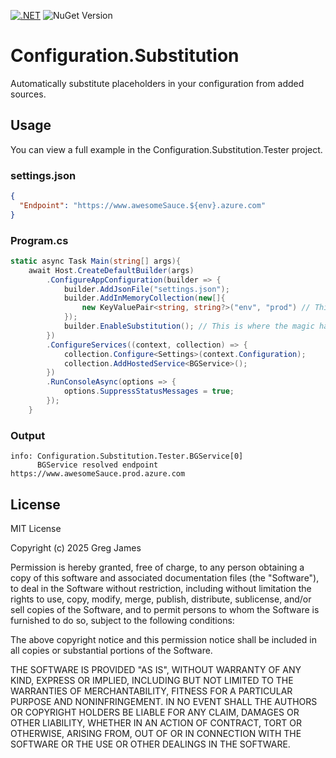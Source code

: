 [![.NET](https://github.com/gregyjames/Configuration.Substitution/actions/workflows/dotnet.yml/badge.svg)](https://github.com/gregyjames/Configuration.Substitution/actions/workflows/dotnet.yml)
![NuGet Version](https://img.shields.io/nuget/v/Configuration.Substitution?style=flat&logo=nuget)

# Configuration.Substitution
Automatically substitute placeholders in your configuration from added sources.

## Usage
You can view a full example in the Configuration.Substitution.Tester project.
### settings.json
```json
{
  "Endpoint": "https://www.awesomeSauce.${env}.azure.com"
}
```
### Program.cs
```csharp
static async Task Main(string[] args){
    await Host.CreateDefaultBuilder(args)
        .ConfigureAppConfiguration(builder => {
            builder.AddJsonFile("settings.json");
            builder.AddInMemoryCollection(new[]{
                new KeyValuePair<string, string?>("env", "prod") // This can be environmental variables or any other source
            });
            builder.EnableSubstitution(); // This is where the magic happens!
        })
        .ConfigureServices((context, collection) => {
            collection.Configure<Settings>(context.Configuration);
            collection.AddHostedService<BGService>();
        })
        .RunConsoleAsync(options => {
            options.SuppressStatusMessages = true;
        });
    }
```
### Output
```shell
info: Configuration.Substitution.Tester.BGService[0]
      BGService resolved endpoint https://www.awesomeSauce.prod.azure.com
```

## License

MIT License

Copyright (c) 2025 Greg James

Permission is hereby granted, free of charge, to any person obtaining a copy
of this software and associated documentation files (the "Software"), to deal
in the Software without restriction, including without limitation the rights
to use, copy, modify, merge, publish, distribute, sublicense, and/or sell
copies of the Software, and to permit persons to whom the Software is
furnished to do so, subject to the following conditions:

The above copyright notice and this permission notice shall be included in all
copies or substantial portions of the Software.

THE SOFTWARE IS PROVIDED "AS IS", WITHOUT WARRANTY OF ANY KIND, EXPRESS OR
IMPLIED, INCLUDING BUT NOT LIMITED TO THE WARRANTIES OF MERCHANTABILITY,
FITNESS FOR A PARTICULAR PURPOSE AND NONINFRINGEMENT. IN NO EVENT SHALL THE
AUTHORS OR COPYRIGHT HOLDERS BE LIABLE FOR ANY CLAIM, DAMAGES OR OTHER
LIABILITY, WHETHER IN AN ACTION OF CONTRACT, TORT OR OTHERWISE, ARISING FROM,
OUT OF OR IN CONNECTION WITH THE SOFTWARE OR THE USE OR OTHER DEALINGS IN THE
SOFTWARE.
